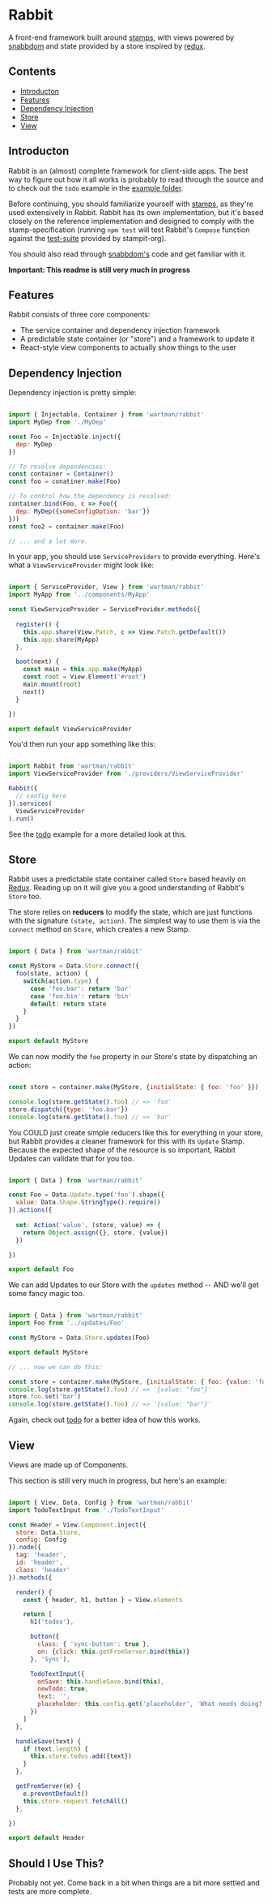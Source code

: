 # Rabbit

A front-end framework built around [stamps](https://github.com/stampit-org/stamp-specification), with 
views powered by [snabbdom](https://github.com/paldepind/snabbdom) and state provided by a store 
inspired by [redux](https://github.com/reactjs/redux).

## Contents

* [Introducton](#introduction)
* [Features](#features)
* [Dependency Injection](#dependency-injection)
* [Store](#store)
* [View](#view)

## Introducton

Rabbit is an (almost) complete framework for client-side apps. The best way to figure out how it
all works is probably to read through the source and to check out the `todo` example in the
[example folder](example/todo).

Before continuing, you should familiarize yourself with [stamps](https://github.com/stampit-org/stamp-specification),
as they're used extensively in Rabbit. Rabbit has its own implementation, but it's based closely on 
the reference implementation and designed to comply with the stamp-specification (running `npm test` 
will test Rabbit's `Compose` function against the [test-suite](https://github.com/stampit-org/check-compose) 
provided by stampit-org).

You should also read through [snabbdom's](https://github.com/paldepind/snabbdom) code and get familiar with it.

**Important: This readme is still very much in progress** 

## Features

Rabbit consists of three core components:

* The service container and dependency injection framework
* A predictable state container (or "store") and a framework to update it
* React-style view components to actually show things to the user

## Dependency Injection

Dependency injection is pretty simple:

```js

import { Injectable, Container } from 'wartman/rabbit'
import MyDep from './MyDep'

const Foo = Injectable.inject({
  dep: MyDep
})

// To resolve dependencies:
const container = Container()
const foo = conatiner.make(Foo)

// To control how the dependency is resolved:
container.bind(Foo, c => Foo({
  dep: MyDep({someConfigOption: 'bar'})
}))
const foo2 = container.make(Foo)

// ... and a lot more.

```

In your app, you should use `ServiceProviders` to provide everything. Here's what a
`ViewServiceProvider` might look like:

```js

import { ServiceProvider, View } from 'wartman/rabbit'
import MyApp from '../components/MyApp'

const ViewServiceProvider = ServiceProvider.methods({
  
  register() {
    this.app.share(View.Patch, c => View.Patch.getDefault())
    this.app.share(MyApp)
  },

  boot(next) {
    const main = this.app.make(MyApp)
    const root = View.Element('#root')
    main.mount(root)
    next()
  }

})

export default ViewServiceProvider

```

You'd then run your app something like this:

```js

import Rabbit from 'wartman/rabbit'
import ViewServiceProvider from './providers/ViewServiceProvider'

Rabbit({
  // config here
}).services(
  ViewServiceProvider
).run()

```

See the [todo](example/todo) example for a more detailed look at this.

## Store

Rabbit uses a predictable state container called `Store` based heavily on [Redux](https://github.com/reactjs/redux).
Reading up on it will give you a good understanding of Rabbit's `Store` too.

The store relies on **reducers** to modify the state, which are just functions with the signature `(state, action)`. 
The simplest way to use them is via the `connect` method on `Store`, which creates a new Stamp.

```js

import { Data } from 'wartman/rabbit'

const MyStore = Data.Store.connect({
  foo(state, action) {
    switch(action.type) {
      case 'foo.bar': return 'bar'
      case 'foo.bin': return 'bin'
      default: return state
    }
  }
})

export default MyStore

```

We can now modify the `foo` property in our Store's state by dispatching an action:

```js

const store = container.make(MyStore, {initialState: { foo: 'foo' }})

console.log(store.getState().foo) // => 'foo'
store.dispatch({type: 'foo.bar'})
console.log(store.getState().foo) // => 'bar'

```

You COULD just create simple reducers like this for everything in your store, but Rabbit provides
a cleaner framework for this with its `Update` Stamp. Because the expected shape of the resource
is so important, Rabbit Updates can validate that for you too.

```js

import { Data } from 'wartman/rabbit'

const Foo = Data.Update.type('foo').shape({
  value: Data.Shape.StringType().require()
}).actions({
    
  set: Action('value', (store, value) => {
    return Object.assign({}, store, {value})
  })

})

export default Foo

```

We can add Updates to our Store with the `updates` method -- AND we'll get some fancy magic too.

```js

import { Data } from 'wartman/rabbit'
import Foo from '../updates/Foo'

const MyStore = Data.Store.updates(Foo)

export default MyStore

// ... now we can do this:

const store = container.make(MyStore, {initialState: { foo: {value: 'foo'} }})
console.log(store.getState().foo) // => '{value: "foo"}'
store.foo.set('bar')
console.log(store.getState().foo) // => '{value: "bar"}'

```

Again, check out [todo](example/todo/src/updates) for a better idea of how this works.

## View

Views are made up of Components.

This section is still very much in progress, but here's an example:

```js

import { View, Data, Config } from 'wartman/rabbit'
import TodoTextInput from './TodoTextInput'

const Header = View.Component.inject({
  store: Data.Store,
  config: Config
}).node({
  tag: 'header',
  id: 'header',
  class: 'header'
}).methods({

  render() {
    const { header, h1, button } = View.elements

    return [
      h1('todos'),

      button({
        class: { 'sync-button': true },
        on: {click: this.getFromServer.bind(this)}
      }, 'Sync'),

      TodoTextInput({
        onSave: this.handleSave.bind(this),
        newTodo: true,
        text: '',
        placeholder: this.config.get('placeholder', 'What needs doing?')
      })
    ]
  },

  handleSave(text) {
    if (text.length) {
      this.store.todos.add({text})
    }
  },

  getFromServer(e) {
    e.preventDefault()
    this.store.request.fetchAll()
  },

})

export default Header

```

## Should I Use This?

Probably not yet. Come back in a bit when things are a bit more settled and tests are more complete.
